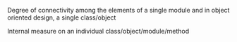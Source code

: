 Degree of connectivity among the elements of a single module and in object oriented design, a single class/object

Internal measure on an individual class/object/module/method

